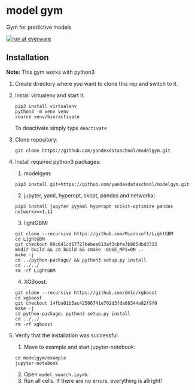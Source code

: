 # model gym
Gym for predictive models

[![run at everware](https://img.shields.io/badge/run%20me-@everware-blue.svg?style=flat)](https://everware.ysda.yandex.net/hub/oauth_login?repourl=https://github.com/yandexdataschool/modelgym)


## Installation
**Note:** This gym works with python3
1. Create directory where you want to clone this rep and switch to it.
2. Install virtualenv and start it.
    ```
    pip3 install virtualenv
    python3 -m venv venv
    source venv/bin/activate
    ```
    To deactivate simply type ```deactivate```
3. Clone repository:
    ```
    git clone https://github.com/yandexdataschool/modelgym.git
    ```
4. Install required python3 packages:
    1. modelgym:
	```
	pip3 install git+https://github.com/yandexdataschool/modelgym.git
	```
    2. jupyter, yaml, hyperopt, skopt, pandas and networkx:

	```
	pip3 install jupyter pyyaml hyperopt scikit-optimize pandas networkx==1.11
	```
    3. lightGBM:
	```
	git clone --recursive https://github.com/Microsoft/LightGBM
	cd LightGBM
	git checkout 80c641cd17727bebea613af3cbfe3b985dbd3313
	mkdir build && cd build && cmake -DUSE_MPI=ON ..
	make -j
	cd ../python-package/ && python3 setup.py install
	cd ../../
	rm -rf LightGBM
	```
    4. XGBoost:
	```
	git clone --recursive https://github.com/dmlc/xgboost
	cd xgboost
	git checkout 14fba01b5ac42506741e702d3fde68344a82f9f0
	make -j
	cd python-package; python3 setup.py install
	cd ../../
	rm -rf xgboost
	```
5. Verify that the installation was successful.
    1. Move to example and start jupyter-notebook:
	```
	cd modelgym/example
	jupyter-notebook
	```
    2. Open ```model_search.ipynb```.
    3. Run all cells. If there are no errors, everything is allright!
